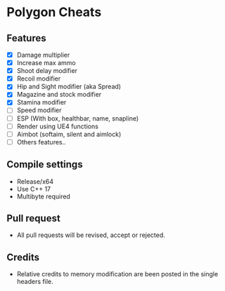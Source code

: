 # Polygon Cheats

## Features
- [x] Damage multiplier
- [x] Increase max ammo
- [x] Shoot delay modifier
- [x] Recoil modifier
- [x] Hip and Sight modifier (aka Spread)
- [x] Magazine and stock modifier
- [x] Stamina modifier
- [ ] Speed modifier
- [ ] ESP (With box, healthbar, name, snapline)
- [ ] Render using UE4 functions
- [ ] Aimbot (softaim, silent and aimlock)
- [ ] Others features..

## Compile settings
- Release/x64
- Use C++ 17
- Multibyte required

## Pull request
- All pull requests will be revised, accept or rejected.

## Credits
- Relative credits to memory modification are been posted in the single headers file.
